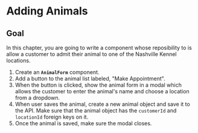 # Adding Animals

## Goal

In this chapter, you are going to write a component whose reposibility to is allow a customer to admit their animal to one of the Nashville Kennel locations.

1. Create an **`AnimalForm`** component.
1. Add a button to the animal list labeled, "Make Appointment".
1. When the button is clicked, show the animal form in a modal which allows the customer to enter the animal's name and choose a location from a dropdown.
1. When user saves the animal, create a new animal object and save it to the API. Make sure that the animal object has the `customerId` and  `locationId` foreign keys on it.
1. Once the animal is saved, make sure the modal closes.